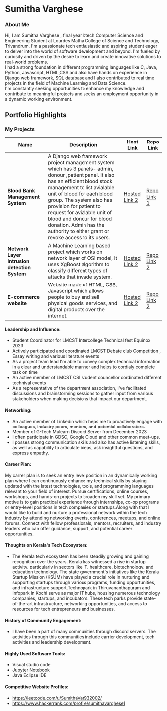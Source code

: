 # Sumitha Varghese 

### About Me

Hi, I am Sumitha Varghese , final year btech Computer Science and Engineering Student at Lourdes Matha College of Science and Technology, Trivandrum. I'm a passionate tech enthusiastic and aspiring student eager to delver into the world of software development and beyond. I'm fueled by curiosity and driven by the desire to learn and create innovative solutions to real-world problems. <br/>
I had a strong foundation in different programming languages like C, Java, Python, Javascript, HTML,CSS and also have hands on experience in Django web framework, SQL database and I also contributed to real time projects in the field of Machine Learning and Data Science.<br/>
I'm constantly seeking opportunities to enhance my knowledge and contribute to meaningful projects and seeks an employment opportunity in a dynamic working environment.


## Portfolio Highlights

### My Projects

| Name               | Description                                                              |Host Link                           | Repo Link                                                      |
|---------------------|---------------------------------------------------------------------------|------------------------------------------|----------------------------------------------------------------|
| **Blood Bank Management System**  | A Django web framework project management system  which has 3 panels- admin, donour ,patient panel. It also has an efficient blood stock management to list avialable unit of blood for each blood group. The system also has provision for patient to request for avialable unit of blood and donour for blood donation. Admin has the authority to either grant or revoke access to its users.  |[Hosted Link 2](https://example.com)                                          | [Repo Link 1](https://github.com/username/project1)             | 
| **Network Layer Intrusion detection System**  | A Machine Learning based project which works on network layer of OSI model, It uses XgBoost algorithm to classify different types of attacks that invade system.                                            | [Hosted Link 2](https://example.com)    | [Repo Link 2](https://github.com/username/project2)             |
| **E-commerce website**  | Website made of HTML, CSS, Javascript which  allows people to buy and sell physical goods, services, and digital products over the internet.                                       | [Hosted Link 2](https://example.com)    | [Repo Link 2](https://github.com/username/project2)             |


#### Leadership and Influence:

- Student Coordinator for LMCST Intercollege Technical fest Equinox 2023
- Actively participated and coordinated LMCST Debate club Competition , Essay writing and various literature events
- As a project team lead I'm able to convey complex technical information in a clear and understandable manner and helps to cordialy complete task on time
- An active member of LMCST CSI student councellor cordinated different technival events
- As a representative of the department association, I've facilitated discussions and brainstorming sessions to gather input from various stakeholders when making decisions that impact our department.
#### Networking:

-  An active member of Linkedin which heps me to  proactively engage with colleagues, industry peers, mentors, and potential collaborators.
-  Member of G-Tech Mulearn Discord Server from December 2023
-  I often participate in GDSC, Google Cloud and other common meet-ups.
-  I posses strong communication skills and also has active listening skills, as well as capability to articulate ideas, ask insightful questions, and express empathy.

#### Career Plan:

My carrer plan is to seek an entry level position in an dynamically working plan where I can continuously enhance my technical skills by staying updated with the latest technologies, tools, and programming languages relevant to your field of interest. Pursue certifications, online courses, workshops, and hands-on projects to broaden my skill set. My primary motive is to gain practical experience through internships, co-op programs or entry-level positions in tech companies or startups.Along with that I would like to build and nurture a professional network within the tech industry by attending networking events, conferences, meetups, and online forums. Connect with fellow professionals, mentors, recruiters, and industry leaders who can offer guidance, support, and potential career opportunities.

#### Thoughts on Kerala's Tech Ecosystem:

- The Kerala tech ecosystem has been steadily growing and gaining recognition over the years.  Kerala has witnessed a rise in startup activity, particularly in sectors like IT, healthcare, biotechnology, and education technology. The state government's initiatives like the Kerala Startup Mission (KSUM) have played a crucial role in nurturing and supporting startups through various programs, funding opportunities, and infrastructure support.Technopark in Thiruvananthapuram and Infopark in Kochi serve as major IT hubs, housing numerous technology companies, startups, and incubators. These tech parks provide state-of-the-art infrastructure, networking opportunities, and access to resources for tech entrepreneurs and businesses.


#### History of Community Engagement:

-  I have been a part of many communities through discord servers. The activities through this communities include carrier development, tech activities and leadership development.


#### Highly Used Software Tools:

- Visual studio code
- Jupyter Notebook
- Java Eclipse IDE

#### Competitive Website Profiles:

- https://leetcode.com/u/SumithaVar932002/
- https://www.hackerrank.com/profile/sumithavarghese1

